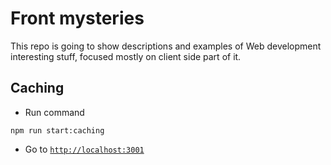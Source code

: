 # Front mysteries

This repo is going to show descriptions and examples of Web development interesting stuff, focused mostly on client side part of it.

## Caching

* Run command 
```
npm run start:caching
```

* Go to [`http://localhost:3001`]()

